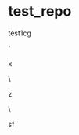 # test_repo
test1cg



















'



































x












\




z





\
































sf




















































































